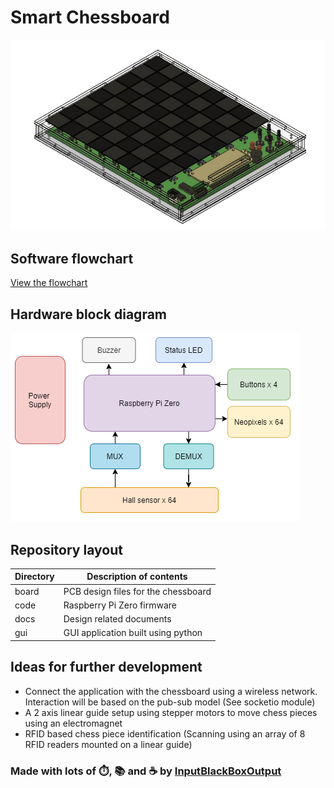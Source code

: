 # Smart Chessboard

![Model](docs/smart-chessboard.png)

## Software flowchart
[View the flowchart](docs/flowchart.png)

## Hardware block diagram
![Hardware block diagram](docs/block-diagram.png)

## Repository layout
<table>
    <thead>
        <tr>
            <th>Directory</th>
            <th>Description of contents</th>
        </tr>
    </thead>
    <tbody>
        <tr>
            <td>board</td>
            <td>PCB design files for the chessboard</td>
        </tr>
        <tr>
            <td>code</td>
            <td>Raspberry Pi Zero firmware</td>
        </tr>
        <tr>
            <td>docs</td>
            <td>Design related documents</td>
        </tr>
        <tr>
            <td>gui</td>
            <td>GUI application built using python</td>
        </tr>
    </tbody>
</table>

## Ideas for further development
- Connect the application with the chessboard using a wireless network. Interaction will be based on the pub-sub model (See socketio module)
- A 2 axis linear guide setup using stepper motors to move chess pieces using an electromagnet
- RFID based chess piece identification (Scanning using an array of 8 RFID readers mounted on a linear guide)


### Made with lots of ⏱️, 📚 and ☕ by [InputBlackBoxOutput](https://github.com/InputBlackBoxOutput)
